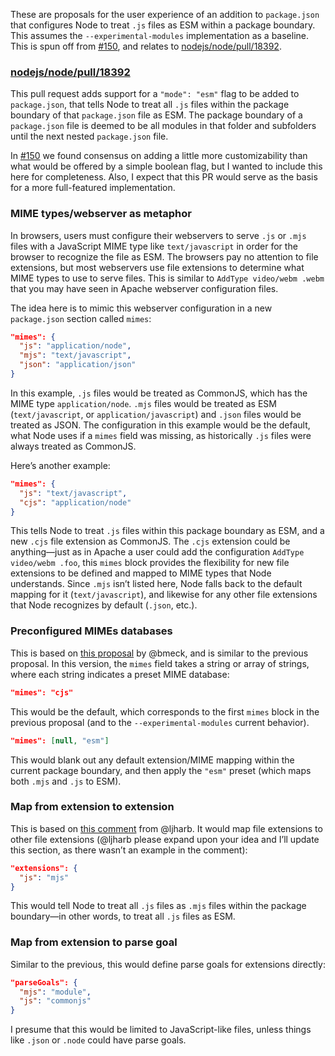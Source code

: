 These are proposals for the user experience of an addition to `package.json` that configures Node to treat `.js` files as ESM within a package boundary. This assumes the `--experimental-modules` implementation as a baseline. This is spun off from [#150](https://github.com/nodejs/modules/issues/150), and relates to [nodejs/node/pull/18392](https://github.com/nodejs/node/pull/18392).

### [nodejs/node/pull/18392](https://github.com/nodejs/node/pull/18392)

This pull request adds support for a `"mode": "esm"` flag to be added to `package.json`, that tells Node to treat all `.js` files within the package boundary of that `package.json` file as ESM. The package boundary of a `package.json` file is deemed to be all modules in that folder and subfolders until the next nested `package.json` file.

In [#150](https://github.com/nodejs/modules/issues/150) we found consensus on adding a little more customizability than what would be offered by a simple boolean flag, but I wanted to include this here for completeness. Also, I expect that this PR would serve as the basis for a more full-featured implementation.

### MIME types/webserver as metaphor

In browsers, users must configure their webservers to serve `.js` or `.mjs` files with a JavaScript MIME type like `text/javascript` in order for the browser to recognize the file as ESM. The browsers pay no attention to file extensions, but most webservers use file extensions to determine what MIME types to use to serve files. This is similar to `AddType video/webm .webm` that you may have seen in Apache webserver configuration files.

The idea here is to mimic this webserver configuration in a new `package.json` section called `mimes`:

```json
"mimes": {
  "js": "application/node",
  "mjs": "text/javascript",
  "json": "application/json"
}
```

In this example, `.js` files would be treated as CommonJS, which has the MIME type `application/node`. `.mjs` files would be treated as ESM (`text/javascript`, or `application/javascript`) and `.json` files would be treated as JSON. The configuration in this example would be the default, what Node uses if a `mimes` field was missing, as historically `.js` files were always treated as CommonJS.

Here’s another example:

```json
"mimes": {
  "js": "text/javascript",
  "cjs": "application/node"
}
```

This tells Node to treat `.js` files within this package boundary as ESM, and a new `.cjs` file extension as CommonJS. The `.cjs` extension could be anything—just as in Apache a user could add the configuration `AddType video/webm .foo`, this `mimes` block provides the flexibility for new file extensions to be defined and mapped to MIME types that Node understands. Since `.mjs` isn’t listed here, Node falls back to the default mapping for it (`text/javascript`), and likewise for any other file extensions that Node recognizes by default (`.json`, etc.).

### Preconfigured MIMEs databases

This is based on [this proposal](https://gist.github.com/bmeck/7ee7eb2147e2dafe3167c856d9b4151a) by @bmeck, and is similar to the previous proposal. In this version, the `mimes` field takes a string or array of strings, where each string indicates a preset MIME database:

```json
"mimes": "cjs"
```

This would be the default, which corresponds to the first `mimes` block in the previous proposal (and to the `--experimental-modules` current behavior).

```json
"mimes": [null, "esm"]
```

This would blank out any default extension/MIME mapping within the current package boundary, and then apply the `"esm"` preset (which maps both `.mjs` and `.js` to ESM).

### Map from extension to extension

This is based on [this comment](https://github.com/nodejs/modules/pull/150#issuecomment-406838613) from @ljharb. It would map file extensions to other file extensions (@ljharb please expand upon your idea and I’ll update this section, as there wasn’t an example in the comment):

```json
"extensions": {
  "js": "mjs"
}
```

This would tell Node to treat all `.js` files as `.mjs` files within the package boundary—in other words, to treat all `.js` files as ESM.

### Map from extension to parse goal

Similar to the previous, this would define parse goals for extensions directly:

```json
"parseGoals": {
  "mjs": "module",
  "js": "commonjs"
}
```

I presume that this would be limited to JavaScript-like files, unless things like `.json` or `.node` could have parse goals.
